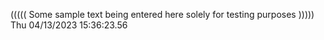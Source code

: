 ((((( Some sample text being entered here solely for testing purposes ))))) Thu 04/13/2023 15:36:23.56
